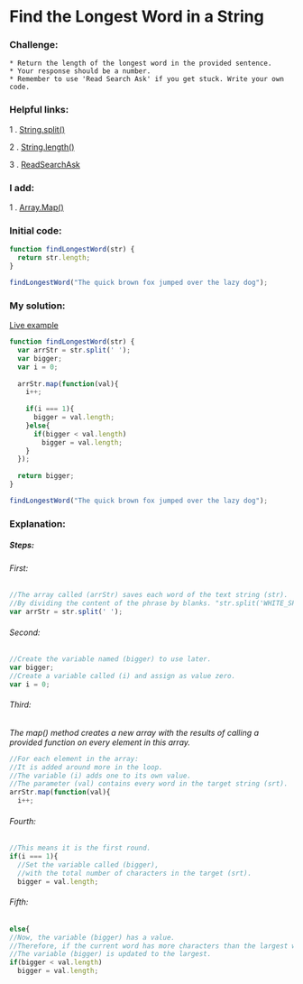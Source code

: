 # Find the Longest Word in a String 

### Challenge:

	* Return the length of the longest word in the provided sentence.
	* Your response should be a number.
	* Remember to use 'Read Search Ask' if you get stuck. Write your own code.

### Helpful links:

  1 . [String.split()](https://developer.mozilla.org/en-US/docs/Web/JavaScript/Reference/Global_Objects/String/split)
  
  2 . [String.length()](https://developer.mozilla.org/en-US/docs/Web/JavaScript/Reference/Global_Objects/String/length)
  
  3 . [ReadSearchAsk](https://github.com/FreeCodeCamp/freecodecamp/wiki/FreeCodeCamp-Get-Help)
  
### I add:

  1 . [Array.Map()](https://developer.mozilla.org/en-US/docs/Web/JavaScript/Reference/Global_Objects/Array/map)

### Initial code:

```javascript
function findLongestWord(str) {
  return str.length;
}

findLongestWord("The quick brown fox jumped over the lazy dog");
```

### My solution:

[Live example](https://jsfiddle.net/fininhop/qe5a5s56/)

```javascript
function findLongestWord(str) {
  var arrStr = str.split(' ');
  var bigger;
  var i = 0;
  
  arrStr.map(function(val){
    i++;
    
    if(i === 1){
      bigger = val.length;  
    }else{
      if(bigger < val.length)
        bigger = val.length;
    }
  });
  
  return bigger;
}

findLongestWord("The quick brown fox jumped over the lazy dog");
```

### Explanation:

##### Steps: 

###### First: 
```javascript
//The array called (arrStr) saves each word of the text string (str).
//By dividing the content of the phrase by blanks. "str.split('WHITE_SPACE')".
var arrStr = str.split(' ');
```

###### Second:
```javascript
//Create the variable named (bigger) to use later.
var bigger;
//Create a variable called (i) and assign as value zero.
var i = 0;
```

###### Third:

_The map() method creates a new array with the results of calling a provided function on every element in this array._

```javascript
//For each element in the array:
//It is added around more in the loop.
//The variable (i) adds one to its own value.
//The parameter (val) contains every word in the target string (srt).
arrStr.map(function(val){
  i++;
```

###### Fourth:
```javascript
//This means it is the first round.
if(i === 1){
  //Set the variable called (bigger),
  //with the total number of characters in the target (srt).
  bigger = val.length;  
```

###### Fifth:
```javascript
else{
//Now, the variable (bigger) has a value.
//Therefore, if the current word has more characters than the largest word above (bigger) has?
//The variable (bigger) is updated to the largest.
if(bigger < val.length)
  bigger = val.length;
```
